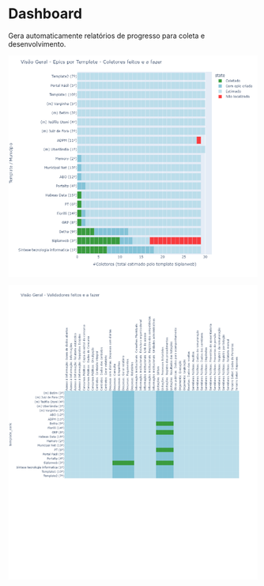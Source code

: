 # Dashboard

Gera automaticamente relatórios de progresso para coleta e desenvolvimento.

![Epics](assets/epics.png)

![Epics-dev](assets/epics_dev.png)
